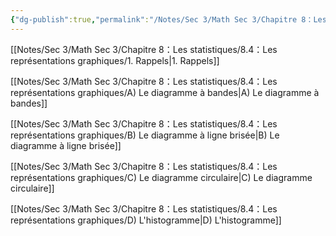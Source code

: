 ```yaml
---
{"dg-publish":true,"permalink":"/Notes/Sec 3/Math Sec 3/Chapitre 8：Les statistiques/8.4：Les représentations graphiques/"}
---
```



[[Notes/Sec 3/Math Sec 3/Chapitre 8：Les statistiques/8.4：Les représentations graphiques/1. Rappels\|1. Rappels]]

[[Notes/Sec 3/Math Sec 3/Chapitre 8：Les statistiques/8.4：Les représentations graphiques/A) Le diagramme à bandes\|A) Le diagramme à bandes]]

[[Notes/Sec 3/Math Sec 3/Chapitre 8：Les statistiques/8.4：Les représentations graphiques/B) Le diagramme à ligne brisée\|B) Le diagramme à ligne brisée]]

[[Notes/Sec 3/Math Sec 3/Chapitre 8：Les statistiques/8.4：Les représentations graphiques/C) Le diagramme circulaire\|C) Le diagramme circulaire]]

[[Notes/Sec 3/Math Sec 3/Chapitre 8：Les statistiques/8.4：Les représentations graphiques/D) L'histogramme\|D) L'histogramme]]
